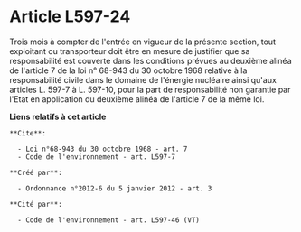 # Article L597-24

Trois mois à compter de l'entrée en vigueur de la présente section, tout exploitant ou transporteur doit être en mesure de
justifier que sa responsabilité est couverte dans les conditions prévues au deuxième alinéa de l'article 7 de la loi n°
68-943 du 30 octobre 1968 relative à la responsabilité civile dans le domaine de l'énergie nucléaire ainsi qu'aux articles L.
597-7 à L. 597-10, pour la part de responsabilité non garantie par l'Etat en application du deuxième alinéa de l'article 7 de
la même loi.

**Liens relatifs à cet article**

	**Cite**:

	  - Loi n°68-943 du 30 octobre 1968 - art. 7
	  - Code de l'environnement - art. L597-7

	**Créé par**:

	  - Ordonnance n°2012-6 du 5 janvier 2012 - art. 3

	**Cité par**:

	  - Code de l'environnement - art. L597-46 (VT)

